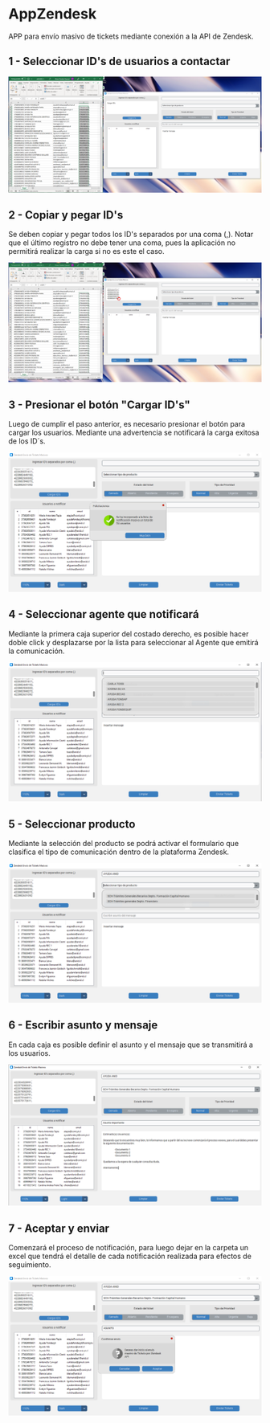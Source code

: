 # AppZendesk


APP para envío masivo de tickets mediante conexión a la API de Zendesk.


## 1 - Seleccionar ID's de usuarios a contactar

<div align="center">
    <img src="imagenes/uno.png" alt="Texto alternativo de la imagen">
</div>

## 2 - Copiar y pegar ID's

Se deben copiar y pegar todos los ID's separados por una coma (,). Notar que el último registro no debe tener una coma, pues la aplicación no permitirá realizar la carga si no es este el caso. 
<div align="center">
    <img src="imagenes/dos.png" alt="Texto alternativo de la imagen">
</div>


## 3 - Presionar el botón "Cargar ID's"


Luego de cumplir el paso anterior, es necesario presionar el botón para cargar los usuarios. Mediante una advertencia se notificará la carga exitosa de los ID´s.

<div align="center">
    <img src="imagenes/tres.png" alt="Texto alternativo de la imagen">
</div>



## 4 - Seleccionar agente que notificará


Mediante la primera caja superior del costado derecho, es posible hacer doble click y desplazarse por la lista para seleccionar al Agente que emitirá la comunicación.

<div align="center">
    <img src="imagenes/cuatro.png" alt="Texto alternativo de la imagen">
</div>

## 5 - Seleccionar producto


Mediante la selección del producto se podrá activar el formulario que clasifica el tipo de comunicación dentro de la plataforma Zendesk.

<div align="center">
    <img src="imagenes/cinco.png" alt="Texto alternativo de la imagen">
</div>

## 6 - Escribir asunto y mensaje


En cada caja es posible definir el asunto y el mensaje que se transmitirá a los usuarios.

<div align="center">
    <img src="imagenes/Interfaz (blanca).png" alt="Texto alternativo de la imagen">
</div>


## 7 - Aceptar y enviar


Comenzará el proceso de notificación, para luego dejar en la carpeta un excel que tendrá el detalle de cada notificación realizada para efectos de seguimiento.

<div align="center">
    <img src="imagenes/seis.png" alt="Texto alternativo de la imagen">
</div>
